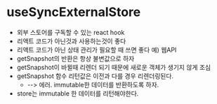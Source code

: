 # useSyncExternalStore
- 외부 스토어를 구독할 수 있는 react hook
- 리액트 코드가 아닌것과 사용하는것이 좋다
- 리액트 코드가 아닌 상태 관리가 필요할 때 쓰면 좋다 예) 웹API
- getSnapshot의 반환은 항상 불변값으로 하자
- getSnapshot이 바뀔때 리렌더 되기 때문에 새로운 객체가 생기지 않게 조심
- getSnapshot 함수 리턴값은 이전과 다를 경우 리렌더링된다.
    - --> 에러. immutable한 데이터를 반환하도록 하자.
- store는 immutable 한 데이터를 리턴해야한다.
